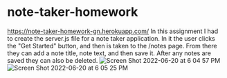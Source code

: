 # note-taker-homework
https://note-taker-homework-gn.herokuapp.com/
In this assignment I had to create the server.js file for a note taker application. In it the user clicks the "Get Started" button, and then is taken to the /notes page. From there they can add a note title, note text, and then save it. After any notes are saved they can also be deleted. 
![Screen Shot 2022-06-20 at 6 04 57 PM](https://user-images.githubusercontent.com/100956840/174682965-1b8c46ec-f96f-4a82-8e41-62de0fc2959b.png)
![Screen Shot 2022-06-20 at 6 05 25 PM](https://user-images.githubusercontent.com/100956840/174682998-8557b4d9-e14b-43d8-9ac5-1c4fa06ee34e.png)
